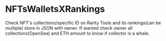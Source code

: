 # NFTsWalletsXRankings
Check NFT's collections/specific ID on Rarity Tools and its rankings(can be multiple) store in JSON with owner. If wanted check owner all collections(OpenSea) and ETH amount to know if collector is a whale. 
